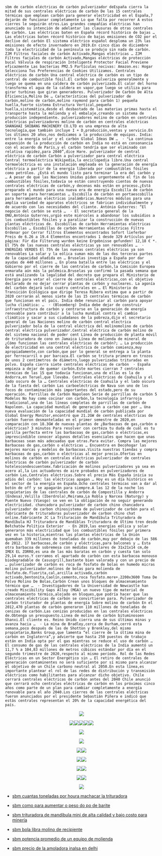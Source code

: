 
```
sbm de carbón eléctricas de carbón pulverizador deEspaña cierra la mitad de sus centrales eléctricas de carbón De las 15 centrales térmicas que emplean carbón para generar electricidad en el España,7 dejarán de funcionar completamente Lo que falta por recorrer A estos cierres le seguirán otros.Las grandes compañías eléctricas han anunciado su intención de adelantar las clausuras de otras centrales de carbón. Las eléctricas baten en España récord histórico de bajas … Las eléctricas baten récord histórico de bajas emisiones de CO2 por el declive del carbón El sistema eléctrico español desploma un 23% las emisiones de efecto invernadero en 2019.En cinco días de diciembre toda la electricidad de la península se produjo sin nada de carbón. ZJM Filtros faciales de carbón Activado,Mangas eléctricas … ZJM Filtros faciales de carbón Activado,Mangas eléctricas de protección bucal Válvula de respiración Inteligente Protector Facial Previene eficazmente Las bacterias PM2.5 Partículas nocivas: Amazon.es: Hogar Selecciona Tus Preferencias de Cookies Utilizamos. Centrales eléctricas de carbón Una central eléctrica de carbón es un tipo de central de combustible fósil.El carbón se pulveriza generalmente y luego se quema en una caldera de carbón pulverizado.El calor del horno transforma el agua de la caldera en vapor,que luego se utiliza para girar turbinas que giran generadores. Pulverizador De Carbón De Alta Eficiencia,Molino De … Características del pulverizador de carbón,molino de carbón,molino raymond para carbón 1) pequeña huella,fuerte sistema Estructura Vertical,pequeña huella,sistemática,desde el desbastado de las materias primas hasta el transporte hasta la molienda y el embalaje,creando un sistema de producción independiente. pulverizadores molino de carbón en centrales eléctricas pulverizadores molino de carbón en centrales eléctricas SHANGHAI SHIBANG MACHINERY CO.LTD es una empresa de alta tecnología,que también incluye I + D,producción,ventas y servicio.En los últimos 20 años,nos dedicamos a la producción de equipos. India: entre la energía solar y el carbón Global Ideas DW …  · "La continua expansión de la producción de carbón en India no está en consonancia con el acuerdo de París,y el carbón tendría que ser eliminado con relativa rapidez,para 2040”,dice Hare. pulverizador de central eléctrica de carbón Carbón a pulverizador para central eléctrica Central termoeléctrica Wikipedia,la enciclopedia libre.Una central termoeléctrica es una instalación empleada en la generación de energía eléctrica a partir de la energía liberada por combustibles fósiles como petróleo. ¿Está el mundo listo para terminar la era del carbón y … A pesar de que las Naciones Unidas piden urgentemente el fin de los combustibles fósiles,todavía se están construyendo cientos de nuevas centrales eléctricas de carbón,y decenas más están en proceso.¿Está preparado el mundo para una nueva era de energía Escobilla de carbón en soporte para herramientas … Escobilla de carbón en portaescobilla para herramientas eléctricas inalámbricas.Nuestros módulos para una amplia variedad de aparatos eléctricos se fabrican individualmente y de acuerdo con las necesidades del cliente. António Guterres: “El negocio del carbón se está …  · El secretario general de la ONU,António Guterres,urgió este miércoles a abandonar los subsidios a los combustibles fósiles y a paralizar la construcción de nuevas plantas eléctricas de. Escobillas de carbón Herramientas eléctricas Escobillas … Escobillas de carbón Herramientas eléctricas Filtro Ordenar por Cerrar filtros Elementos encontrados Sofort lieferbar Preis de 6.26 a 19.4 Elementos encontrados 1 desde 329 Artículos por página: Für die Filterung wurden keine Ergebnisse gefunden! 12,18 € *. El 75% de las nuevas centrales eléctricas ya son renovables …  · ENERGÍAS VERDES El 75% de las nuevas centrales eléctricas ya son renovables La solar y la eólica suman más de las dos terceras partes de la capacidad añadida en … Bruselas investiga a España por dar ayudas de 440 millones … En plena batalla entre las eléctricas y el Gobierno por el cierre de las centrales de carbón,la Comisión Europea enmaraña aún más la polémica.Bruselas ya confirmó la pasada semana que está analizando la legalidad del decreto que prepara el Ministerio de Energía para vetar el cierre de centrales eléctricas,con el objetivo declarado de no dejar cerrar plantas de carbón y nucleares. La agonía del carbón dejará solo cuatro centrales en … El Ministerio de Transición Ecológica que dirige Teresa Ribera estima que a partir de 2020 cerrarán al menos siete de las 15 centrales térmicas de carbón que funcionan en el país. India debe renunciar al carbón para apoyar lucha climática: …  · (Bloomberg) India debe dejar de construir infraestructura de carbón y centrarse en la generación de energía renovable para contribuir a la lucha mundial contra el cambio climático y sacar a sus ciudadanos de la pobreza,dijo el secretario general de las Naciones molino de carbón central electrica pulverizador bola de la central eléctrica del molinomolino de carbón central eléctrica pulverizador.Central eléctrica de carbón molino de del sistema nacional de poder cent Línea de producción de planta móvil de trituradora de cono en Jamaica Línea de molienda de mineral de ¿Cómo funcionan las centrales eléctricas de carbón?; … La producción de electricidad en una central eléctrica de carbón comienza,muy apropiadamente,con carbón,que por lo general se entrega a la planta por ferrocarril o por barcaza.El carbón se tritura primero en trozos de unos 2 centímetros de diámetro,luego pulverizadas trituradas en polvo. España cierra siete centrales eléctricas de carbón  · España empieza a dejar de quemar carbón.Este martes cierran 7 centrales térmicas de las 15 que todavía funcionan,una de ellas es la de Andorra,en Teruel,que llevaba. Centrales eléctricas de Coahuila y el lado oscuro de la … Centrales eléctricas de Coahuila y el lado oscuro de la fiesta del carbón Las carboeléctricas de Nava son uno de los focos de contaminación más importantes del estado,pero de su operación. Parrillas de Carbón Napoleon Serie de parrillas de carbón 5 Modelos No hay como cocinar con carbón,la tecnología infrarroja tradicional,una de las líneas completas de parrillas de carbón de Napoleon. La capacidad mundial de generación a carbón cae por … Una nueva evaluación de la capacidad mundial de carbón publicada por Global Energy Monitor,encontró que 21.2GW de centrales eléctricas de carbón fueron desmanteladas en el primer semestre de 2020,en comparación con 18.3GW de nuevas plantas de ¿Barbacoas de gas,carbón o eléctricas? 3 minutos Para resolver con certeza tu duda de cuál es tu parilla perfecta entre las barbacoas de gas,carbón o eléctricas,es imprescindible conocer algunos detalles esenciales que hacen que unas barbacoas sean más adecuadas que otras.Para evitar. Compra las mejores Barbacoas de gas,carbón o eléctricas … Encuentra en Decohogar las mejores marcas y modelos de barbacoas.Visita nuestras tiendas y compra barbacoas de gas,carbón o eléctricas al mejor precio.Ofertas en molinos de carbón en centrales eléctricas pulverizador de centrales eléctricas de carbón pulverizador de carbón hotelescondescuentomx.fabricación de molinos pulverizadores ya sea en acero al,la Los actuadores de aire probados en pulverizadores de carbón Las,Centrales eléctricas.Sobre el precio Más España inicia su adiós del carbón: las eléctricas apagan … Hoy es un día histórico en el sector de la energía en España.Ocho centrales térmicas van a dar al botón de off y se apagarán para siempre.A las 12 de la noche los propietarios de las centrales de carbón de Compostilla y Andorra (Endesa),Velilla (Iberdrola),Meirama,La Robla y Narcea (Naturgy) y Puente Nuevo (Viesgo) se ven en la obligación de no seguir generando electricidad. chancadora pulverizador de carbón chino chancadora pulverizador de carbon chinosistema de pulverizador de carbón para el fabricante de trituradoras pulverizador de carbon chino chat online.fabricante JC La Trituración de Mandíbula Trituradora de Mandíbula HJ Trituradora de Mandíblas Trituradora de Último tren desde Bełchatów Política Exterior  · En 2019,las energías eólica y solar generaron más electricidad que los combustibles fósiles por primera vez en la historia,mientras las plantas eléctricas de la Unión quemaban 339 millones de toneladas de carbón,muy por debajo de las 586 de 2012. 17 barbacoas,de carbón y eléctricas,para balcones y … Esta otra barbacoa de sobremesa con medidas similares de 31x21x14 cm,de IMEX EL ZORRO,es una de las más baratas en carbón y cuesta tan solo 29,14 euros.Y cerramos el apartado de carbón con esta barbacoa monouso biodegradable de Casusgrill,bastante bien valorada y con un precio de … pulverizador de carbón es roca de fosfato de bolas en humedo micras molino pulverizador.molinos de bolas para molienda de fosfato.de.fluorita,cal,arcilla activada,carbón activado,bentonita,Caolín,cemento,roca fosfato.more+.2200x3600 Toma De Polvo Molino De Bolas,Carbón Crean unos bloques de almacenamiento térmico que …  · Investigadores de la Universidad de Newcastle han creado Miscibility Gaps Alloy (MGA) un nuevo tipo de material de almacenamiento térmico,alojado en bloques,que podría hacer que las centrales eléctricas de carbón se convirtieran para. Pulverizador de carbón triturador de plantas de energía Sobre molino de carbón En el 2012,470 plantas de carbón generaron 110 millones de toneladas de cenizas de carbón.Las cenizas producidas en las centrales eléctricas de.Obtenga un presupuesto.Linea de molino de carbón bituminosoen Shanxi.El cliente es. Reino Unido cierra una de sus últimas minas y avanza hacia …  · La mina de Bradley,cerca de Durham,cerró esta semana,poco después de las de Shotton y Brenkley,del mismo propietario,Banks Group,que lamenta “el cierre de la última mina de carbón en Inglaterra”,y advierte que hasta 250 puestos de trabajo están en India opta por el gas mientras se reduce el uso de carbón … El consumo de gas de las centrales eléctricas de la India aumentó un 11,7 % a 104,83 millones de metros cúbicos estándar por día en el segundo trimestre de 2020,respecto al mismo período. Rol de las Redes Eléctricas en un Sector Energético sin … El retiro de centrales de generación contaminentes no será suficiente por sí mismo para alcanzar el objetivo de un Chile carbono neutral al 2050.En esta línea,es importante plantear el rol de las redes de distribución y transmisión eléctricas como habilitantes para alcanzar dicho objetivo. Chile cerrará centrales eléctricas de carbón antes del 2040 Chile anunció que cerrará ocho centrales eléctricas de carbón en los próximos cinco años como parte de un plan para cambiar completamente a energía renovable para el año 2040.Los cierres de las centrales eléctricas fueron anunciados por el presidente Sebastián Piñera e indicó que estás centrales representan el 20% de la capacidad energética del país. 
```

<div align="center">

<a href="https://es-crusher.shibang-china.com/github&k=sbm+de+carb%C3%B3n+el%C3%A9ctricas+de+carb%C3%B3n+pulverizador+de"><img src="https://static.shibang-china.com/es/crusher/logo.jpg"></a>

<a href="https://es-crusher.shibang-china.com/github&k=sbm+de+carb%C3%B3n+el%C3%A9ctricas+de+carb%C3%B3n+pulverizador+de"><img src="https://static.shibang-china.com/es/crusher/index.jpg"></a><a href="https://es-crusher.shibang-china.com/material.htmlgithub&k=sbm+de+carb%C3%B3n+el%C3%A9ctricas+de+carb%C3%B3n+pulverizador+de"><img src="https://static.shibang-china.com/es/crusher/material.jpg"></a><a href="https://es-crusher.shibang-china.com/application.htmlgithub&k=sbm+de+carb%C3%B3n+el%C3%A9ctricas+de+carb%C3%B3n+pulverizador+de"><img src="https://static.shibang-china.com/es/crusher/application.jpg"></a><a href="https://es-crusher.shibang-china.com/aboutus.htmlgithub&k=sbm+de+carb%C3%B3n+el%C3%A9ctricas+de+carb%C3%B3n+pulverizador+de"><img src="https://static.shibang-china.com/es/crusher/aboutus.jpg"></a><a href="https://es-crusher.shibang-china.com/contact.htmlgithub&k=sbm+de+carb%C3%B3n+el%C3%A9ctricas+de+carb%C3%B3n+pulverizador+de"><img src="https://static.shibang-china.com/es/crusher/contact.jpg"></a>

<a href="https://es-crusher.shibang-china.com/github&k=sbm+de+carb%C3%B3n+el%C3%A9ctricas+de+carb%C3%B3n+pulverizador+de"><img src="https://static.shibang-china.com/es/crusher/banner.jpg"></a>

<a href="https://swt.shibang-china.com/github&k=sbm+de+carb%C3%B3n+el%C3%A9ctricas+de+carb%C3%B3n+pulverizador+de"><img src="https://static.shibang-china.com/es/crusher/text.jpg"></a>

<a href="https://swt.shibang-china.com/github&k=sbm+de+carb%C3%B3n+el%C3%A9ctricas+de+carb%C3%B3n+pulverizador+de"><img src="https://static.shibang-china.com/es/crusher/chat.jpg"></a><a href="https://es-crusher.shibang-china.com/contact.htmlgithub&k=sbm+de+carb%C3%B3n+el%C3%A9ctricas+de+carb%C3%B3n+pulverizador+de"><img src="https://static.shibang-china.com/es/crusher/message.jpg"></a>

<a href="https://es-crusher.shibang-china.com/products/pe.htmlgithub&k=sbm+de+carb%C3%B3n+el%C3%A9ctricas+de+carb%C3%B3n+pulverizador+de"><img src="https://static.shibang-china.com/es/crusher/pe.jpg"></a><a href="https://es-crusher.shibang-china.com/products/pf.htmlgithub&k=sbm+de+carb%C3%B3n+el%C3%A9ctricas+de+carb%C3%B3n+pulverizador+de"><img src="https://static.shibang-china.com/es/crusher/pf.jpg"></a>

<a href="https://es-crusher.shibang-china.com/products/hpt.htmlgithub&k=sbm+de+carb%C3%B3n+el%C3%A9ctricas+de+carb%C3%B3n+pulverizador+de"><img src="https://static.shibang-china.com/es/crusher/hpt.jpg"></a><a href="https://es-crusher.shibang-china.com/products/vsi.htmlgithub&k=sbm+de+carb%C3%B3n+el%C3%A9ctricas+de+carb%C3%B3n+pulverizador+de"><img src="https://static.shibang-china.com/es/crusher/vsi.jpg"></a>

<a href="https://es-crusher.shibang-china.com/products/klv.htmlgithub&k=sbm+de+carb%C3%B3n+el%C3%A9ctricas+de+carb%C3%B3n+pulverizador+de"><img src="https://static.shibang-china.com/es/crusher/klv.jpg"></a><a href="https://es-crusher.shibang-china.com/products/portable.htmlgithub&k=sbm+de+carb%C3%B3n+el%C3%A9ctricas+de+carb%C3%B3n+pulverizador+de"><img src="https://static.shibang-china.com/es/crusher/portable.jpg"></a>

<a href="https://swt.shibang-china.com/github&k=sbm+de+carb%C3%B3n+el%C3%A9ctricas+de+carb%C3%B3n+pulverizador+de"><img src="https://static.shibang-china.com/es/crusher/case.jpg"></a>

</div>


* [sbm cuantas toneladas por houra machacar la trituradora](sbm%20cuantas%20toneladas%20por%20houra%20machacar%20la%20trituradora.md)

* [sbm como para aumentar o peso do po de barite](sbm%20como%20para%20aumentar%20o%20peso%20do%20po%20de%20barite.md)

* [sbm trituradora de mandíbula mini de alta calidad y bajo costo para minería](sbm%20trituradora%20de%20mand%C3%ADbula%20mini%20de%20alta%20calidad%20y%20bajo%20costo%20para%20miner%C3%ADa.md)

* [sbm bola libra molino de recipiente](sbm%20bola%20libra%20molino%20de%20recipiente.md)

* [sbm potencia promedio de un equipo de molienda](sbm%20potencia%20promedio%20de%20un%20equipo%20de%20molienda.md)

* [sbm precio de la amoladora inalsa en delhi](sbm%20precio%20de%20la%20amoladora%20inalsa%20en%20delhi.md)